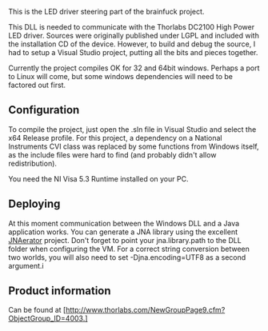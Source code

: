 This is the LED driver steering part of the brainfuck project.

This DLL is needed to communicate with the Thorlabs DC2100 High Power LED driver. Sources were originally published under LGPL and included with the installation CD of the device. However, to build and debug the source, I had to setup a Visual Studio project, putting all the bits and pieces together.

Currently the project compiles OK for 32 and 64bit windows. Perhaps a port to Linux will come, but some windows dependencies will need to be factored out first.

Configuration
-------------
To compile the project, just open the .sln file in Visual Studio and select the x64 Release profile. 
For this project, a dependency on a National Instruments CVI class was replaced by some functions from Windows itself, as the include files were hard to find (and probably didn't allow redistribution).

You need the NI Visa 5.3 Runtime installed on your PC.

Deploying
---------
At this moment communication between the Windows DLL and a Java application works. You can generate a JNA library using the excellent [JNAerator](http://code.google.com/p/jnaerator/) project. Don't forget to point your jna.library.path to the DLL folder when configuring the VM. For a correct string conversion between two worlds, you will also need to set -Djna.encoding=UTF8 as a second argument.i

Product information
-------------------
Can be found at [http://www.thorlabs.com/NewGroupPage9.cfm?ObjectGroup_ID=4003.]


